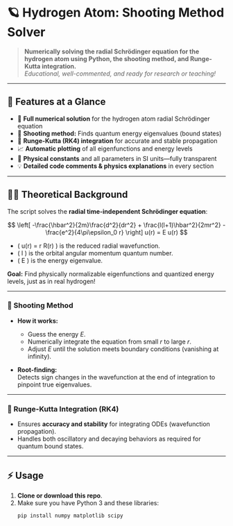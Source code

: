 # 🪐 Hydrogen Atom: Shooting Method Solver

> **Numerically solving the radial Schrödinger equation for the hydrogen atom using Python, the shooting method, and Runge-Kutta integration.**  
> _Educational, well-commented, and ready for research or teaching!_

---

## 🚀 Features at a Glance

- 🎯 **Full numerical solution** for the hydrogen atom radial Schrödinger equation
- 🏹 **Shooting method:** Finds quantum energy eigenvalues (bound states)
- 🧮 **Runge-Kutta (RK4) integration** for accurate and stable propagation
- 📈 **Automatic plotting** of all eigenfunctions and energy levels
- 🧪 **Physical constants** and all parameters in SI units—fully transparent
- 💡 **Detailed code comments & physics explanations** in every section

---

## 🧑‍🔬 Theoretical Background

The script solves the **radial time-independent Schrödinger equation**:

$$
\left[ -\frac{\hbar^2}{2m}\frac{d^2}{dr^2} + \frac{l(l+1)\hbar^2}{2mr^2} - \frac{e^2}{4\pi\epsilon_0 r} \right] u(r) = E u(r)
$$

- \( u(r) = r R(r) \) is the reduced radial wavefunction.
- \( l \) is the orbital angular momentum quantum number.
- \( E \) is the energy eigenvalue.

**Goal:** Find physically normalizable eigenfunctions and quantized energy levels, just as in real hydrogen!

---

### 🏹 Shooting Method

- **How it works:**  
  - Guess the energy $E$.
  - Numerically integrate the equation from small $r$ to large $r$.
  - Adjust $E$ until the solution meets boundary conditions (vanishing at infinity).

- **Root-finding:**  
  Detects sign changes in the wavefunction at the end of integration to pinpoint true eigenvalues.

---

### 🔄 Runge-Kutta Integration (RK4)

- Ensures **accuracy and stability** for integrating ODEs (wavefunction propagation).
- Handles both oscillatory and decaying behaviors as required for quantum bound states.

---

## ⚡️ Usage

1. **Clone or download this repo**.
2. Make sure you have Python 3 and these libraries:
   ```bash
   pip install numpy matplotlib scipy

